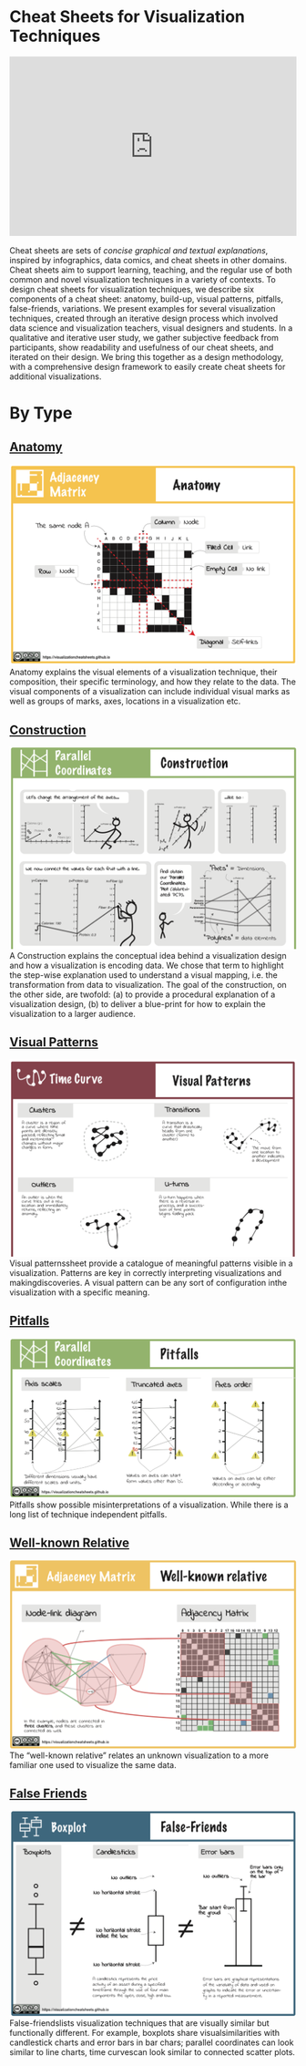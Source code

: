 # Cheat Sheets for Visualization Techniques

<iframe width="100%" height="315" src="https://www.youtube.com/embed/SfSgIvn-99U" frameborder="0" allow="accelerometer; autoplay; encrypted-media; gyroscope; picture-in-picture" allowfullscreen></iframe>

Cheat sheets are sets of _concise graphical and textual explanations_, inspired by infographics, data comics, and cheat sheets in other domains. Cheat sheets aim to support learning, teaching, and the regular use of both common and novel visualization techniques in a variety of contexts. To design cheat sheets for visualization techniques, we describe six components of a cheat sheet: anatomy, build-up, visual patterns, pitfalls, false-friends, variations. We present examples for several visualization techniques, created through an iterative design process which involved data science and visualization teachers, visual designers and students. In a qualitative and iterative user study, we gather subjective feedback from participants, show readability and usefulness of our cheat sheets, and iterated on their design. We bring this together as a design methodology, with a comprehensive design framework to easily create cheat sheets for additional visualizations. 

# By Type

## [Anatomy](anatomy.html)

![](figures/anatomy.png)
Anatomy explains the visual elements of a visualization technique, their composition, their specific terminology, and how they relate to the data. The visual components of a visualization can include individual visual marks as well as groups of marks, axes, locations in a visualization etc.

## [Construction](construction.html)
![](figures/construction.png)
A Construction explains the conceptual idea behind a visualization design and how a visualization is encoding data. We chose that term to highlight the step-wise explanation used to understand a visual mapping, i.e. the transformation from data to visualization. The goal of the construction, on the other side, are twofold: (a) to provide a procedural explanation of a visualization design, (b) to deliver a blue-print for how to explain the visualization to a larger audience. 

## [Visual Patterns](visualpatterns.html)
![](figures/visualpatterns.png)
Visual patternssheet provide a catalogue of meaningful patterns visible in a visualization. Patterns are key in correctly interpreting visualizations and makingdiscoveries.  A visual pattern can be any sort of configuration inthe visualization with a specific meaning.

## [Pitfalls](pitfalls.html)
![](figures/pitfalls.png)
Pitfalls show possible misinterpretations of a visualization. While there is a long list of technique independent pitfalls.

## [Well-known Relative](relative.html)
![](figures/relative.png)
The “well-known relative” relates an unknown visualization to a more familiar one used to visualize the same data.

## [False Friends](falsefriends.html)
![](figures/falsefriends.png)
False-friendslists visualization techniques that are visually similar but functionally different. For example, boxplots share visualsimilarities with candlestick charts and error bars in bar chars; parallel coordinates can look similar to line charts, time curvescan look similar to connected scatter plots.

